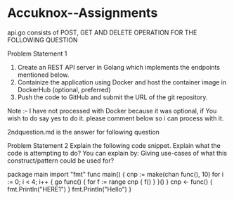 # Accuknox--Assignments


api.go consists of POST, GET AND DELETE OPERATION FOR THE FOLLOWING QUESTION 

Problem Statement 1
1. Create an REST API server in Golang which implements the endpoints mentioned
below.
2. Containize the application using Docker and host the container image in DockerHub
(optional, preferred)
3. Push the code to GitHub and submit the URL of the git repository.

Note :- I have not processed with Docker because it was optional, if You wish to do say yes to do it. please comment below so i can process with it.



2ndquestion.md is the answer for following question 

Problem Statement 2
Explain the following code snippet. Explain what the code is attempting to do? You can explain
by: Giving use-cases of what this construct/pattern could be used for?

package main
import &quot;fmt&quot;
func main() {
cnp := make(chan func(), 10)
for i := 0; i &lt; 4; i++ {
go func() {
for f := range cnp {
f()
}
}()
}
cnp &lt;- func() {
fmt.Println(&quot;HERE1&quot;)
}
fmt.Println(&quot;Hello&quot;)
}

